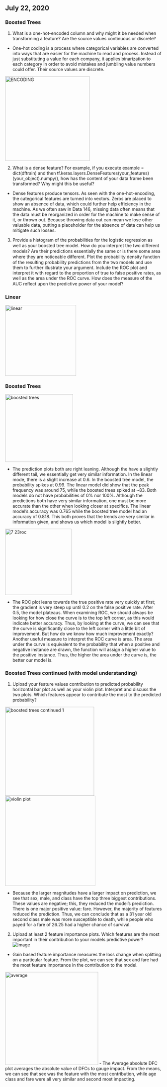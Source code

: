 ## July 22, 2020
### Boosted Trees
1. What is a one-hot-encoded column and why might it be needed when transforming a feature?  Are the source values continuous or discrete? 
  -	One-hot coding is a process where categorical variables are converted into ways that are easier for the machine to read and process. Instead of just substituting a value for each company, it applies binarization to each category in order to avoid mistakes and jumbling value numbers could offer. Their source values are discrete.

<img width="272" alt="ENCODING" src="https://user-images.githubusercontent.com/67920563/88458115-924aac80-ce59-11ea-9516-1dcdca4ccd01.PNG">

2. What is a dense feature?  For example, if you execute example = dict(dftrain) and then tf.keras.layers.DenseFeatures(your_features)(your_object).numpy(), how has the content of your data frame been transformed?  Why might this be useful?
  -	Dense features produce tensors. As seen with the one-hot-encoding, the categorical features are turned into vectors. Zeros are placed to show an absence of data, which could further help efficiency in the machine. As we often saw in Data 146, missing data often means that the data must be reorganized in order for the machine to make sense of it, or thrown out.  Because throwing data out can mean we lose other valuable data, putting a placeholder for the absence of data can help us mitigate such losses.
3. Provide a histogram of the probabilities for the logistic regression as well as your boosted tree model.  How do you interpret the two diﬀerent models?  Are their predictions essentially the same or is there some area where they are noticeable diﬀerent.  Plot the probability density function of the resulting probability predictions from the two models and use them to further illustrate your argument.  Include the ROC plot and interpret it with regard to the proportion of true to false positive rates, as well as the area under the ROC curve.  How does the measure of the AUC reﬂect upon the predictive power of your model?

  ### Linear
  
  <img width="228" alt="linear" src="https://user-images.githubusercontent.com/67920563/88457927-0be19b00-ce58-11ea-9c3b-0e7def3c7606.PNG">
  
  ### Boosted Trees
  
 <img width="218" alt="boosted trees" src="https://user-images.githubusercontent.com/67920563/88457912-fb312500-ce57-11ea-80b8-ee0c20fd3905.PNG">
 
  -	The prediction plots both are right leaning. Although the have a slightly different tail, we essentially get very similar information. In the linear mode, there is a slight increase at 0.6. In the boosted tree model, the probability spikes at 0.99. The linear model did show that the peak frequency was around 75, while the boosted trees spiked at ~83. Both models do not have probabilities of 0% nor 100%. Although the predictions both have very similar information, one must be more accurate than the other when looking closer at specifics. The linear model’s accuracy was 0.765 while the boosted tree model had an accuracy of 0.818. This both proves that the trends are very similar in information given, and shows us which model is slightly better.
<img width="213" alt="7 23roc" src="https://user-images.githubusercontent.com/67920563/88457904-f2405380-ce57-11ea-9cf3-89b51570637b.PNG">

-	The ROC plot leans towards the true positive rate very quickly at first; the gradient is very steep up until 0.2 on the false positive rate. After 0.5, the model plateaus. When examining ROC, we should always be looking for how close the curve is to the top left corner, as this would indicate better accuracy. Thus, by looking at the curve, we can see that the curve is significantly close to the left corner with a little bit of improvement. But how do we know how much improvement exactly? Another useful measure to interpret the ROC curve is area. The area under the curve is equivalent to the probability that when a positive and negative instance are drawn, the function will assign a higher value to the positive instance. Thus, the higher the area under the curve is, the better our model is.

### Boosted Trees continued (with model understanding)
1. Upload your feature values contribution to predicted probability horizontal bar plot as well as your violin plot.  Interpret and discuss the two plots.  Which features appear to contribute the most to the predicted probability?

  <img width="286" alt="boosted trees continued 1" src="https://user-images.githubusercontent.com/67920563/88457909-fb312500-ce57-11ea-9f07-4d2153cc91c5.PNG">
  <img width="290" alt="violin plot" src="https://user-images.githubusercontent.com/67920563/88457931-14d26c80-ce58-11ea-9630-275ec9b06d7a.PNG">
  
  -	Because the larger magnitudes have a larger impact on prediction, we see that sex, male, and class have the top three biggest contributions. These values are negative; this, they reduced the model’s prediction. There is one major positive value: fare. However, the majority of features reduced the prediction. Thus, we can conclude that as a 31 year old second class male was more susceptible to death, while people who payed for a fare of 26.25 had a higher chance of survival.
2. Upload at least 2 feature importance plots.  Which features are the most important in their contribution to your models predictive power?
  ![image](https://user-images.githubusercontent.com/67920563/88458808-9a591b00-ce5e-11ea-9672-a0e388430d7e.png)
  -	Gain based feature importance measures the loss change when splitting on a particular feature. From the plot, we can see that sex and fare had the most feature importance in the contribution to the model.
  
  <img width="299" alt="average" src="https://user-images.githubusercontent.com/67920563/88457906-f5d3da80-ce57-11ea-96ad-fcf20d9a23c8.PNG">
  -	The Average absolute DFC plot averages the absolute value of DFCs to gauge impact. From the means, we can see that sex was the feature with the most contribution, while age class and fare were all very similar and second most impacting.

